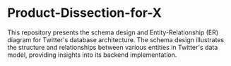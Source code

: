 # Product-Dissection-for-X
This repository presents the schema design and Entity-Relationship (ER) diagram for Twitter's database architecture. The schema design illustrates the structure and relationships between various entities in Twitter's data model, providing insights into its backend implementation.
